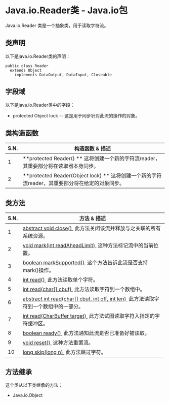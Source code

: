 # Java.io.Reader类 - Java.io包

Java.io.Reader 类是一个抽象类，用于读取字符流。

## 类声明

以下是java.io.Reader类的声明：

```
public class Reader
  extends Object
    implements DataOutput, DataInput, Closeable

```

## 字段域

以下是java.io.Reader类中的字段：

*   protected Object lock -- 这是用于同步针对此流的操作的对象。

## 类构造函数

| S.N. | 构造函数 & 描述 |
| --- | --- |
| 1 | **protected Reader() ** 这将创建一个新的字符流reader，其重要部分将在读取器本身同步。 |
| 2 | **protected Reader(Object lock) ** 这将创建一个新的字符流reader，其重要部分将在给定的对象同步。 |

## 类方法

| S.N. | 方法 & 描述 |
| --- | --- |
| 1 | [abstract void close() ](http://www.yiibai.com/java/io/reader_close.html) 此方法关闭该流并释放与之关联的所有系统资源。 |
| 2 | [void mark(int readAheadLimit) ](http://www.yiibai.com/java/io/reader_mark.html) 这种方法标记流中的当前位置。 |
| 3 | [boolean markSupported() ](http://www.yiibai.com/java/io/reader_marksupported.html) 这个方法告诉此流是否支持mark()操作。 |
| 4 | [int read() ](http://www.yiibai.com/java/io/reader_read.html) 此方法读取单个字符。 |
| 5 | [int read(char[] cbuf) ](http://www.yiibai.com/java/io/reader_read_char.html) 此方法读取字符到一个数组中。 |
| 6 | [abstract int read(char[] cbuf, int off, int len) ](http://www.yiibai.com/java/io/reader_read_char_len.html) 此方法读取字符到一个数组中的一部分。 |
| 7 | [int read(CharBuffer target) ](http://www.yiibai.com/java/io/reader_read_charbuffer.html) 此方法试图读取字符入指定的字符缓冲区。 |
| 8 | [boolean ready() ](http://www.yiibai.com/java/io/reader_ready.html) 此方法通知此流是否已准备好被读取。 |
| 9 | [void reset() ](http://www.yiibai.com/java/io/reader_reset.html) 这种方法重置流。 |
| 10 | [long skip(long n) ](http://www.yiibai.com/java/io/reader_skip.html) 此方法跳过字符。 |

## 方法继承

这个类从以下类继承的方法：

*   Java.io.Object

